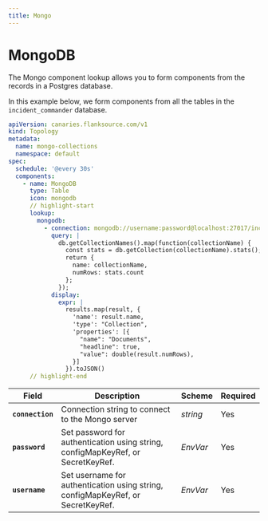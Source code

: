 ```yaml
---
title: Mongo
---
```


# <Icon name="mongo" /> MongoDB

The Mongo component lookup allows you to form components from the records in a Postgres database.

In this example below, we form components from all the tables in the `incident_commander` database.

```yaml title="mongo-check.yml"
apiVersion: canaries.flanksource.com/v1
kind: Topology
metadata:
  name: mongo-collections
  namespace: default
spec:
  schedule: '@every 30s'
  components:
    - name: MongoDB
      type: Table
      icon: mongodb
      // highlight-start
      lookup:
        mongodb:
          - connection: mongodb://username:password@localhost:27017/incident_commander
            query: |
              db.getCollectionNames().map(function(collectionName) {
                const stats = db.getCollection(collectionName).stats();
                return {
                  name: collectionName,
                  numRows: stats.count
                };
              });
            display:
              expr: |
                results.map(result, {
                  'name': result.name,
                  'type': "Collection",
                  'properties': [{
                    "name": "Documents",
                    "headline": true,
                    "value": double(result.numRows),
                  }]
                }).toJSON()
      // highlight-end
```

| Field            | Description                                                                     | Scheme                                         | Required |
| ---------------- | ------------------------------------------------------------------------------- | ---------------------------------------------- | -------- |
| **`connection`** | Connection string to connect to the Mongo server                                | _string_                                       | Yes      |
| **`password`**   | Set password for authentication using string, configMapKeyRef, or SecretKeyRef. | <CommonLink to="secrets">_EnvVar_</CommonLink> | Yes      |
| **`username`**   | Set username for authentication using string, configMapKeyRef, or SecretKeyRef. | <CommonLink to="secrets">_EnvVar_</CommonLink> | Yes      |

